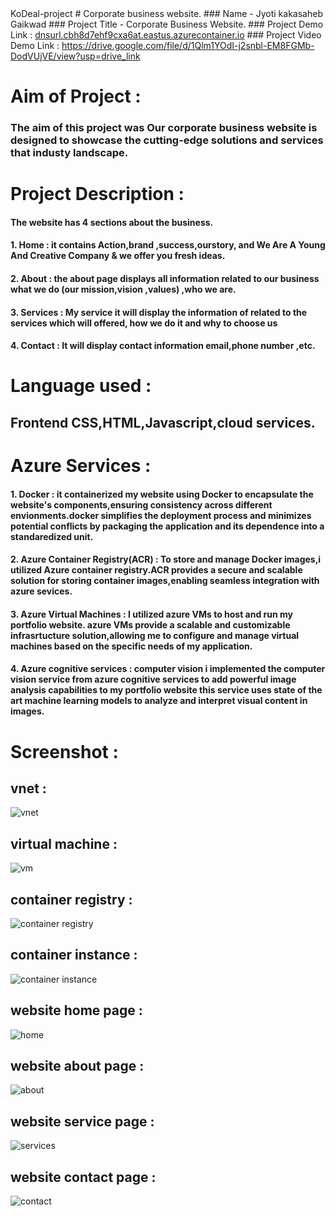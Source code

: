 </h1>KoDeal-project</h1>
# Corporate business website.
  ### Name -  Jyoti kakasaheb Gaikwad
  ### Project Title - Corporate Business Website.
  ### Project Demo Link :
  <a href="http://dnsurl.cbh8d7ehf9cxa6at.eastus.azurecontainer.io/">dnsurl.cbh8d7ehf9cxa6at.eastus.azurecontainer.io</a>
  ### Project Video Demo Link :
   <a href="https://drive.google.com/file/d/1Qlm1YOdI-j2snbl-EM8FGMb-DodVUjVE/view?usp=drive_link/">https://drive.google.com/file/d/1Qlm1YOdI-j2snbl-EM8FGMb-DodVUjVE/view?usp=drive_link</a>


# Aim of Project :
  ### The aim of this project was Our corporate business website is designed to showcase the cutting-edge solutions and services that industy landscape.
# Project Description :
   #### The website has 4 sections about the business.
   ####  1. Home : it contains Action,brand ,success,ourstory, and We Are A Young And Creative Company & we offer you fresh ideas.
   #### 2. About : the about page displays all information related to our business what we do (our mission,vision ,values) ,who we are.
   #### 3. Services : My service it will display the information of related to the services which will offered, how we do it and why to choose us
   #### 4. Contact : It will display contact information email,phone number ,etc.
# Language used : 
   ## Frontend CSS,HTML,Javascript,cloud services.
# Azure Services :
   #### 1. Docker : it containerized my website using Docker to encapsulate the website's components,ensuring consistency across different envionments.docker simplifies the deployment process and minimizes potential conflicts by packaging the application and its dependence into a standaredized unit.
   #### 2. Azure Container Registry(ACR) : To store and manage Docker images,i utilized Azure container registry.ACR provides a secure and scalable solution for storing container images,enabling seamless integration with azure sevices.
   #### 3. Azure Virtual Machines : I utilized azure VMs to host and run my portfolio website. azure VMs provide a scalable and customizable infrasrtucture solution,allowing me to configure and manage virtual machines based on the specific needs of my application.
   #### 4. Azure cognitive services : computer vision i implemented the computer vision service from azure cognitive services to add powerful image analysis capabilities to my portfolio website this service uses state of the art machine learning models to analyze and interpret visual content in images.


 # Screenshot :
   ## vnet :
 ![vnet](https://github.com/gaikwadjk/KoDeal-project/assets/152171452/45f2d78e-7745-41f0-acd2-bfdd901f4eed)
   ## virtual machine :
  ![vm](https://github.com/gaikwadjk/KoDeal-project/assets/152171452/2a0d9bad-2baa-4c2e-a754-c10756c36e26)
   ## container registry :
   ![container registry](https://github.com/gaikwadjk/KoDeal-project/assets/152171452/10a03c7d-a722-4ca8-92d5-f80cc5aa8739)
   ## container instance :
   ![container instance](https://github.com/gaikwadjk/KoDeal-project/assets/152171452/469e7c0e-6719-46f9-927a-a84cc2c360e8)
   ## website home page :
   ![home](https://github.com/gaikwadjk/KoDeal-project/assets/152171452/543f81c5-f4aa-4b10-9f7f-5d06593d50d9)
   ## website about page :
   ![about](https://github.com/gaikwadjk/KoDeal-project/assets/152171452/7bca68f7-4547-4128-bd89-8d5360539d9d)
   ## website service page :
   ![services](https://github.com/gaikwadjk/KoDeal-project/assets/152171452/382d460b-aba8-4755-8bbf-ff723f2db320)
   ## website contact page :
   ![contact](https://github.com/gaikwadjk/KoDeal-project/assets/152171452/d95e742a-abe2-45ee-8f1b-3512f7f10767)





  
   
 
   
  


